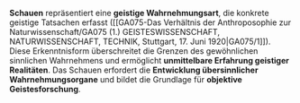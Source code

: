 
**Schauen** repräsentiert eine **geistige Wahrnehmungsart**, die konkrete geistige Tatsachen erfasst ([[GA075-Das Verhältnis der Anthroposophie zur Naturwissenschaft/GA075 (1.) GEISTESWISSENSCHAFT, NATURWISSENSCHAFT, TECHNIK, Stuttgart, 17. Juni 1920|GA075/1]]). Diese Erkenntnisform überschreitet die Grenzen des gewöhnlichen sinnlichen Wahrnehmens und ermöglicht **unmittelbare Erfahrung geistiger Realitäten**. Das Schauen erfordert die **Entwicklung übersinnlicher Wahrnehmungsorgane** und bildet die Grundlage für **objektive Geistesforschung**.
